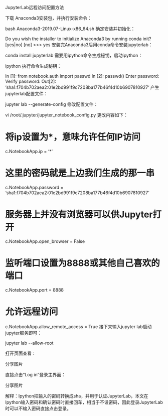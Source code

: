 JupyterLab远程访问配置方法

下载 Anaconda3安装包，并执行安装命令：

bash Anaconda3-2019.07-Linux-x86_64.sh
确定安装并初始化：

Do you wish the installer to initialize Anaconda3
by running conda init? [yes|no]
[no] >>> yes
安装完Anaconda3后用conda命令安装jupyterlab：

conda install jupyterlab
需要用ipython命令生成秘钥，启动ipython：

ipython
执行命令生成秘钥：

In [1]: from notebook.auth import passwd
In [2]: passwd() 
Enter password: 
Verify password: 
Out[2]: ‘sha1:f704b702aea2:01e2bd991f9c7208ba177b46f4d10b6907810927‘
产生jupyterlab配置文件：

jupyter lab --generate-config
修改配置文件：

vi /root/.jupyter/jupyter_notebook_config.py
更改内容如下：

# 将ip设置为*，意味允许任何IP访问
c.NotebookApp.ip = ‘*‘
# 这里的密码就是上边我们生成的那一串
c.NotebookApp.password = ‘sha1:f704b702aea2:01e2bd991f9c7208ba177b46f4d10b6907810927‘ 
# 服务器上并没有浏览器可以供Jupyter打开 
c.NotebookApp.open_browser = False 
# 监听端口设置为8888或其他自己喜欢的端口 
c.NotebookApp.port = 8888
# 允许远程访问 
c.NotebookApp.allow_remote_access = True
接下来输入jupyter lab启动jupyter服务即可：

jupyter lab --allow-root


打开页面查看：

分享图片

直接点击“Log in”登录主界面：

分享图片

解释：Ipython把输入的密码转换成sha，并用于认证JupyterLab，本文在Ipython输入密码和确认密码时直接回车，相当于不设密码，因此登录JupyterLab时可以不输入密码直接点击登录。

